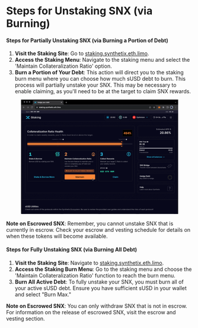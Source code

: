 # Steps for Unstaking SNX (via Burning)

#### Steps for Partially Unstaking SNX (via Burning a Portion of Debt)

1. **Visit the Staking Site**: Go to [staking.synthetix.eth.limo](https://staking.synthetix.eth.limo/).
2. **Access the Staking Menu**: Navigate to the staking menu and select the 'Maintain Collateralization Ratio' option.
3. **Burn a Portion of Your Debt**: This action will direct you to the staking burn menu where you can choose how much sUSD debt to burn. This process will partially unstake your SNX. This may be necessary to enable claiming, as you'll need to be at the target to claim SNX rewards.

<figure><img src="../../.gitbook/assets/burninggif.gif" alt=""><figcaption></figcaption></figure>

**Note on Escrowed SNX**: Remember, you cannot unstake SNX that is currently in escrow. Check your escrow and vesting schedule for details on when these tokens will become available.

#### Steps for Fully Unstaking SNX (via Burning All Debt)

1. **Visit the Staking Site**: Navigate to [staking.synthetix.eth.limo](https://staking.synthetix.eth.limo/).
2. **Access the Staking Burn Menu**: Go to the staking menu and choose the 'Maintain Collateralization Ratio' function to reach the burn menu.
3. **Burn All Active Debt**: To fully unstake your SNX, you must burn all of your active sUSD debt. Ensure you have sufficient sUSD in your wallet and select "Burn Max."

**Note on Escrowed SNX**: You can only withdraw SNX that is not in escrow. For information on the release of escrowed SNX, visit the escrow and vesting section.
